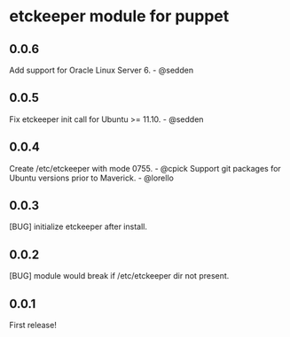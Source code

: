 etckeeper module for puppet
===========================

0.0.6
-----
Add support for Oracle Linux Server 6. - @sedden

0.0.5
-----
Fix etckeeper init call for Ubuntu >= 11.10. - @sedden

0.0.4
-----
Create /etc/etckeeper with mode 0755. - @cpick
Support git packages for Ubuntu versions prior to Maverick. - @lorello

0.0.3
-----
[BUG] initialize etckeeper after install.

0.0.2
-----
[BUG] module would break if /etc/etckeeper dir not present.

0.0.1
-----
First release!

